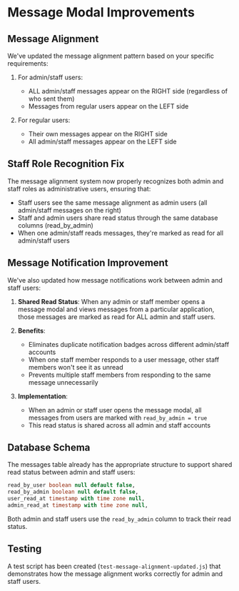 # Message Modal Improvements

## Message Alignment

We've updated the message alignment pattern based on your specific requirements:

1. For admin/staff users:
   - ALL admin/staff messages appear on the RIGHT side (regardless of who sent them)
   - Messages from regular users appear on the LEFT side

2. For regular users:
   - Their own messages appear on the RIGHT side
   - All admin/staff messages appear on the LEFT side

## Staff Role Recognition Fix

The message alignment system now properly recognizes both admin and staff roles as administrative users, ensuring that:
- Staff users see the same message alignment as admin users (all admin/staff messages on the right)
- Staff and admin users share read status through the same database columns (read_by_admin)
- When one admin/staff reads messages, they're marked as read for all admin/staff users

## Message Notification Improvement

We've also updated how message notifications work between admin and staff users:

1. **Shared Read Status**: When any admin or staff member opens a message modal and views messages from a particular application, those messages are marked as read for ALL admin and staff users.

2. **Benefits**:
   - Eliminates duplicate notification badges across different admin/staff accounts
   - When one staff member responds to a user message, other staff members won't see it as unread
   - Prevents multiple staff members from responding to the same message unnecessarily

3. **Implementation**:
   - When an admin or staff user opens the message modal, all messages from users are marked with `read_by_admin = true`
   - This read status is shared across all admin and staff accounts

## Database Schema

The messages table already has the appropriate structure to support shared read status between admin and staff users:

```sql
read_by_user boolean null default false,
read_by_admin boolean null default false,
user_read_at timestamp with time zone null,
admin_read_at timestamp with time zone null,
```

Both admin and staff users use the `read_by_admin` column to track their read status.

## Testing

A test script has been created (`test-message-alignment-updated.js`) that demonstrates how the message alignment works correctly for admin and staff users.